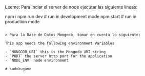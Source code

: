 Leeme:
Para inciar el server de node ejecutar las siguiente lineas:

npm i
npm run dev # run in development mode
npm start # run in production mode
```

> Para la Base de Datos Mongodb, tomar en cuenta lo siguiente:

This app needs the following environment Variables

- `MONGODB_URI` this is the Mongodb URI string
- `PORT` the server http port for the application
- `NODE_ENV` node environment

# sudokugame
